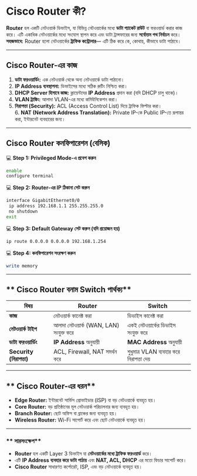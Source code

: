 # **Cisco Router কী?**  

**Router** হল একটি নেটওয়ার্ক ডিভাইস, যা বিভিন্ন নেটওয়ার্কের মধ্যে **ডাটা প্যাকেট রাউট** বা ফরওয়ার্ড করার কাজ করে। এটি একাধিক নেটওয়ার্কের মধ্যে সংযোগ স্থাপন করে এবং ডাটা ট্রান্সফারের জন্য **সর্বোত্তম পথ নির্বাচন** করে।  
**সহজভাবে:** Router হলো নেটওয়ার্কের **ট্রাফিক কন্ট্রোলার**— এটি ঠিক করে কে, কোথায়, কীভাবে ডাটা পাঠাবে।  

---

## **Cisco Router-এর কাজ**
1. **ডাটা ফরওয়ার্ডিং:** এক নেটওয়ার্ক থেকে অন্য নেটওয়ার্কে ডাটা পাঠানো।  
2. **IP Address ব্যবস্থাপনা:** ডিভাইসের মধ্যে সঠিক রুটিং নিশ্চিত করা।  
3. **DHCP Server হিসাবে কাজ:** ক্লায়েন্টদের **IP Address** প্রদান করা (যদি DHCP চালু থাকে)।  
4. **VLAN ট্রাঙ্কিং:** আলাদা VLAN-এর মধ্যে কমিউনিকেশন করা।  
5. **নিরাপত্তা (Security):** ACL (Access Control List) দিয়ে ট্রাফিক ফিল্টার করা।  
️6. **NAT (Network Address Translation):** Private IP-কে Public IP-তে রূপান্তর করা, ইন্টারনেট ব্যবহারের জন্য।  

---

## **Cisco Router কনফিগারেশন (বেসিক)**
💻 **Step 1: Privileged Mode-এ প্রবেশ করুন**  
```bash
enable
configure terminal
```

💻 **Step 2: Router-এর IP ঠিকানা সেট করুন**  
```bash
interface GigabitEthernet0/0
 ip address 192.168.1.1 255.255.255.0
 no shutdown
exit
```

💻 **Step 3: Default Gateway সেট করুন (যদি প্রয়োজন হয়)**  
```bash
ip route 0.0.0.0 0.0.0.0 192.168.1.254
```

💻 **Step 4: কনফিগারেশন সংরক্ষণ করুন**  
```bash
write memory
```

---

## ** Cisco Router বনাম Switch পার্থক্য**  
| বিষয় | Router | Switch |
|---------|------------|------------|
| **কাজ** | নেটওয়ার্ক কানেক্ট করা | ডিভাইস কানেক্ট করা |
| **নেটওয়ার্ক টাইপ** | আলাদা নেটওয়ার্ক (WAN, LAN) সংযুক্ত করে | একই নেটওয়ার্কের ডিভাইস সংযুক্ত করে |
| **ডাটা ফরওয়ার্ডিং** | **IP Address** অনুযায়ী | **MAC Address** অনুযায়ী |
| **Security (নিরাপত্তা)** | ACL, Firewall, NAT সমর্থন করে | শুধুমাত্র VLAN ব্যবহার করে নিরাপত্তা দেয় |

---

## ** Cisco Router-এর ধরন**
- **Edge Router:** ইন্টারনেট সার্ভিস প্রোভাইডার (ISP) বা বড় নেটওয়ার্কে ব্যবহৃত হয়।  
- **Core Router:** বড় প্রতিষ্ঠানের মূল নেটওয়ার্ক পরিচালনার জন্য ব্যবহৃত হয়।  
- **Branch Router:** ছোট অফিস বা ব্রাঞ্চের জন্য ব্যবহৃত হয়।  
- **Wireless Router:** Wi-Fi সাপোর্ট করে এবং ছোট নেটওয়ার্কে ব্যবহৃত হয়।  

---

### ** সারসংক্ষেপ**
- **Router** হল একটি Layer 3 ডিভাইস যা **নেটওয়ার্কের মধ্যে ট্রাফিক ফরওয়ার্ড** করে।  
- এটি **IP Address ব্যবহার করে ডাটা পাঠায়** এবং **NAT, ACL, DHCP** এর মতো ফিচার সাপোর্ট করে।  
- **Cisco Router** সাধারণত কর্পোরেট, ISP, এবং বড় নেটওয়ার্কে ব্যবহৃত হয়।  

